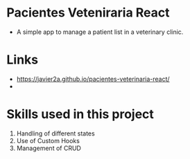 # Pacientes Veteniraria React

* A simple app to manage a patient list in a veterinary clinic.

# Links 

* https://javier2a.github.io/pacientes-veterinaria-react/
* 

# Skills used in this project

1. Handling of different states
2. Use of Custom Hooks
3. Management of CRUD


